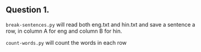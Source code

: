 Question 1.
---
`break-sentences.py` will read both eng.txt and hin.txt and save a sentence a row, in column A for eng and column B for hin.

`count-words.py` will count the words in each row
